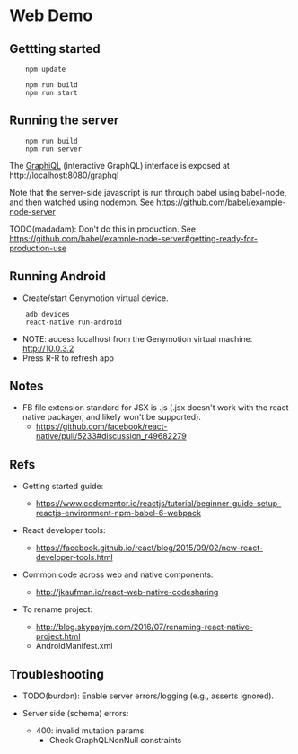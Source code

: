 # Web Demo

## Gettting started

~~~~
    npm update

    npm run build
    npm run start
~~~~


## Running the server

~~~~
    npm run build
    npm run server
~~~~

The [GraphiQL](https://github.com/graphql/graphiql) (interactive GraphQL) interface is exposed at
http://localhost:8080/graphql

Note that the server-side javascript is run through babel using babel-node, and then watched using nodemon.
See https://github.com/babel/example-node-server

TODO(madadam): Don't do this in production. See https://github.com/babel/example-node-server#getting-ready-for-production-use


## Running Android

- Create/start Genymotion virtual device.

~~~~
    adb devices
    react-native run-android
~~~~

- NOTE: access localhost from the Genymotion virtual machine: http://10.0.3.2
- Press R-R to refresh app


## Notes

- FB file extension standard for JSX is .js (.jsx doesn't work with the react native packager, and likely won't be supported).
    - https://github.com/facebook/react-native/pull/5233#discussion_r49682279 


## Refs

- Getting started guide:
  - https://www.codementor.io/reactjs/tutorial/beginner-guide-setup-reactjs-environment-npm-babel-6-webpack

- React developer tools:
  - https://facebook.github.io/react/blog/2015/09/02/new-react-developer-tools.html

- Common code across web and native components:
  - http://jkaufman.io/react-web-native-codesharing

- To rename project:
  - http://blog.skypayjm.com/2016/07/renaming-react-native-project.html
  - AndroidManifest.xml


## Troubleshooting

- TODO(burdon): Enable server errors/logging (e.g., asserts ignored).

- Server side (schema) errors:
  - 400: invalid mutation params:
    - Check GraphQLNonNull constraints
